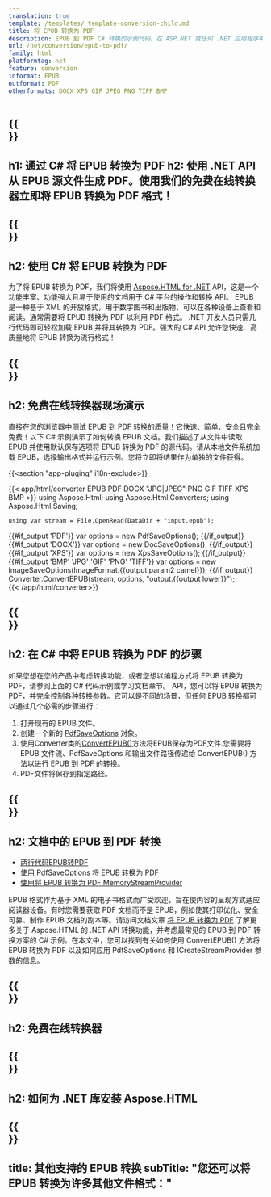 ```yaml
---
translation: true
template: /templates/_template-conversion-child.md
title: 将 EPUB 转换为 PDF
description: EPUB 到 PDF C# 转换的示例代码。在 ASP.NET 或任何 .NET 应用程序中轻松使用转换器 API。免费试用在线 EPUB 到 PDF 转换器！
url: /net/conversion/epub-to-pdf/
family: html
platformtag: net
feature: conversion
informat: EPUB
outformat: PDF
otherformats: DOCX XPS GIF JPEG PNG TIFF BMP
---
```


{{<section banner>}}
---
h1: 通过 C# 将 EPUB 转换为 PDF
h2: 使用 .NET API 从 EPUB 源文件生成 PDF。使用我们的免费在线转换器立即将 EPUB 转换为 PDF 格式！
---

{{<section overview>}}
---
h2: 使用 C# 将 EPUB 转换为 PDF
---

为了将 EPUB 转换为 PDF，我们将使用 [Aspose.HTML for .NET](https://products.aspose.com/html/net/) API，这是一个功能丰富、功能强大且易于使用的文档用于 C# 平台的操作和转换 API。 EPUB 是一种基于 XML 的开放格式，用于数字图书和出版物，可以在各种设备上查看和阅读。通常需要将 EPUB 转换为 PDF 以利用 PDF 格式。 .NET 开发人员只需几行代码即可轻松加载 EPUB 并将其转换为 PDF。强大的 C# API 允许您快速、高质量地将 EPUB 转换为流行格式！

{{<section demos>}}
---
h2: 免费在线转换器现场演示
---

直接在您的浏览器中测试 EPUB 到 PDF 转换的质量！它快速、简单、安全且完全免费！以下 C# 示例演示了如何转换 EPUB 文档。我们描述了从文件中读取 EPUB 并使用默认保存选项将 EPUB 转换为 PDF 的源代码。请从本地文件系统加载 EPUB，选择输出格式并运行示例。您将立即将结果作为单独的文件获得。

{{<section "app-pluging" i18n-exclude>}}

{{< app/html/converter EPUB PDF DOCX "JPG|JPEG" PNG GIF TIFF XPS BMP >}}
using Aspose.Html;
using Aspose.Html.Converters;
using Aspose.Html.Saving;

    using var stream = File.OpenRead(DataDir + "input.epub");
{{#if_output 'PDF'}}
    var options = new PdfSaveOptions();
{{/if_output}}
{{#if_output 'DOCX'}}
    var options = new DocSaveOptions();
{{/if_output}}
{{#if_output 'XPS'}}
    var options = new XpsSaveOptions();
{{/if_output}}
{{#if_output 'BMP' 'JPG' 'GIF' 'PNG' 'TIFF'}}
    var options = new ImageSaveOptions(ImageFormat.{{output param2 camel}});
{{/if_output}}
    Converter.ConvertEPUB(stream, options, "output.{{output lower}}");   
{{< /app/html/converter>}}


{{<section steps>}}
---
h2: 在 C# 中将 EPUB 转换为 PDF 的步骤
---

如果您想在您的产品中考虑转换功能，或者您想以编程方式将 EPUB 转换为 PDF，请参阅上面的 C# 代码示例或学习文档章节。 API，您可以将 EPUB 转换为 PDF，并完全控制各种转换参数。它可以是不同的场景，但任何 EPUB 转换都可以通过几个必需的步骤进行：

1. 打开现有的 EPUB 文件。
1. 创建一个新的 [PdfSaveOptions](https://reference.aspose.com/html/net/aspose.html.saving/pdfsaveoptions/) 对象。
1. 使用Converter类的[ConvertEPUB()](https://reference.aspose.com/html/net/aspose.html.converters/converter/convertepub/)方法将EPUB保存为PDF文件.您需要将 EPUB 文件流、PdfSaveOptions 和输出文件路径传递给 ConvertEPUB() 方法以进行 EPUB 到 PDF 的转换。
1. PDF文件将保存到指定路径。




{{<section documentation>}}
---
h2: 文档中的 EPUB 到 PDF 转换
---

  - <a href="https://docs.aspose.com/html/net/converting-between-formats/epub-to-pdf/#epub-to-pdf-by-two-lines-of-code" target="_blank">两行代码EPUB转PDF</a>
  - <a href="https://docs.aspose.com/html/net/converting-between-formats/epub-to-pdf/#convert-epub-to-pdf-using-pdfsaveoptions" target="_blank" >使用 PdfSaveOptions 将 EPUB 转换为 PDF</a>
  - <a href="https://docs.aspose.com/html/net/converting-between-formats/epub-to-pdf/#output-stream-providers" target="_blank">使用将 EPUB 转换为 PDF MemoryStreamProvider</a>

EPUB 格式作为基于 XML 的电子书格式而广受欢迎，旨在使内容的呈现方式适应阅读器设备。有时您需要获取 PDF 文档而不是 EPUB，例如使其打印优化、安全可靠、制作 EPUB 文档的副本等。请访问文档文章 [将 EPUB 转换为 PDF](https://docs.aspose.com/html/net/converting-between-formats/epub-to-pdf/) 了解更多关于 Aspose.HTML 的 .NET API 转换功能，并考虑最常见的 EPUB 到 PDF 转换方案的 C# 示例。在本文中，您可以找到有关如何使用 ConvertEPUB() 方法将 EPUB 转换为 PDF 以及如何应用 PdfSaveOptions 和 ICreateStreamProvider 参数的信息。

{{<section online-converters>}}
---
h2: 免费在线转换器
---

{{<section get-started>}}
---
h2: 如何为 .NET 库安装 Aspose.HTML
---

{{<section other-conversions>}}
---
title: 其他支持的 EPUB 转换
subTitle: "您还可以将 EPUB 转换为许多其他文件格式："
---